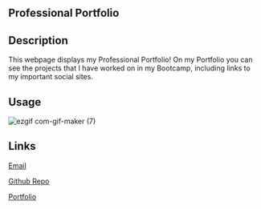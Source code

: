 ## Professional Portfolio

## Description 
This webpage displays my Professional Portfolio! On my Portfolio you can see the projects that I have worked on in my Bootcamp, including links to my important social sites.


## Usage 
![ezgif com-gif-maker (7)](https://user-images.githubusercontent.com/89158559/150723602-bcde00fc-79c7-4aed-9b44-f7046d69086d.gif)

## Links
[Email](tpopp0303@gmail.com)

[Github Repo](https://github.com/Tgarrey37/employee-tracker)

[Portfolio]()
